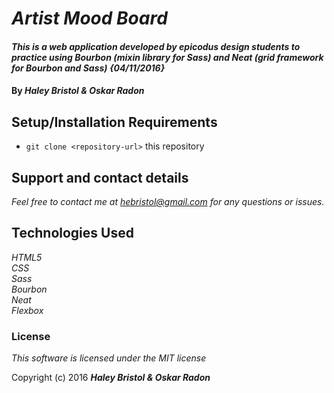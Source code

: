 # _Artist Mood Board_

#### _This is a web application developed by epicodus design students to practice using Bourbon (mixin library for Sass) and Neat (grid framework for Bourbon and Sass) {04/11/2016}_

#### By _**Haley Bristol & Oskar Radon**_

## Setup/Installation Requirements

* `git clone <repository-url>` this repository

## Support and contact details

_Feel free to contact me at hebristol@gmail.com for any questions or issues._

## Technologies Used

_HTML5
<br>
CSS
<br>
Sass
<br>
Bourbon
<br>
Neat
<br>
Flexbox_

### License

*This software is licensed under the MIT license*

Copyright (c) 2016 **_Haley Bristol & Oskar Radon_**
